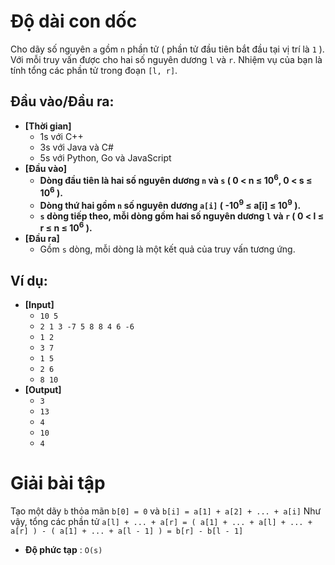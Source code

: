 # Độ dài con dốc
   Cho dãy số nguyên `a` gồm `n` phần tử ( phần tử đầu tiên bắt đầu tại vị trí là `1` ). Với mỗi truy vấn được cho hai số nguyên dương `l` và `r`.
   Nhiệm vụ của bạn là tính tổng các phần tử trong đoạn `[l, r]`.

## Đầu vào/Đầu ra:
- **[Thời gian]**
   - 1s với C++ 
   - 3s với Java và C#
   - 5s với Python, Go và JavaScript
- **[Đầu vào]**
    - **Dòng đầu tiên là hai số nguyên dương `n` và `s` ( 0 < n ≤ 10<sup>6</sup>, 0 < s ≤ 10<sup>6</sup> ).**
    - **Dòng thứ hai gồm `n` số nguyên dương `a[i]` ( -10<sup>9</sup> ≤ a[i] ≤ 10<sup>9</sup> ).**
    - **`s` dòng tiếp theo, mỗi dòng gồm hai số nguyên dương `l` và `r` ( 0 < l ≤ r ≤ n ≤ 10<sup>6</sup> ).**
- **[Đầu ra]** 
    - Gồm `s` dòng, mỗi dòng là một kết quả của truy vấn tương ứng.

## Ví dụ:
- **[Input]**
   - `10 5`
   - `2 1 3 -7 5 8 8 4 6 -6`
   - `1 2`
   - `3 7`
   - `1 5`
   - `2 6`
   - `8 10`
- **[Output]**
   - `3`
   - `13`
   - `4`
   - `10`
   - `4`

# Giải bài tập
   Tạo một dãy `b` thỏa mãn `b[0] = 0` và `b[i] = a[1] + a[2] + ... + a[i]`
   Như vậy, tổng các phần tử `a[l] + ... + a[r] = ( a[1] + ... + a[l] + ... + a[r] ) - ( a[1] + ... + a[l - 1] ) = b[r] - b[l - 1]`
   - **Độ phức tạp** : `O(s)`
